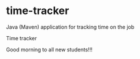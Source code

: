 # time-tracker
Java (Maven) application for tracking time on the job

Time tracker

Good morning to all new students!!!
